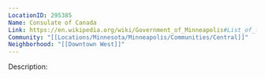 ```yaml
---
LocationID: 295385
Name: Consulate of Canada
Link: https://en.wikipedia.org/wiki/Government_of_Minneapolis#List_of_foreign_consulates_in_Minneapolis 
Community: "[[Locations/Minnesota/Minneapolis/Communities/Central]]"
Neighborhood: "[[Downtown West]]"
---
```


Description: